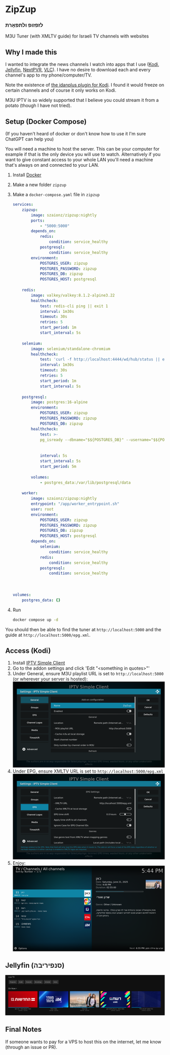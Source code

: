 # ZipZup
### לזפזופ ולתפאָרת
M3U Tuner (with XMLTV guide) for Israeli TV channels with websites
## Why I made this
I wanted to integrate the news channels I watch into apps that I use ([Kodi](https://kodi.tv), [Jellyfin](https://jellyfin.org/), [NextPVR](https://nextpvr.com/), [VLC](https://www.videolan.org/vlc/)). I have no desire to download each and every channel's app to my phone/computer/TV.

Note the existence of [the idanplus plugin for Kodi](https://github.com/Fishenzon/repo/tree/master/zips/plugin.video.idanplus). I found it would freeze on certain channels and of course it only works on Kodi.

M3U IPTV is so widely supported that I believe you could stream it from a potato (though I have not tried).

## Setup (Docker Compose)
(If you haven't heard of docker or don't know how to use it I'm sure ChatGPT can help you)

You will need a machine to host the server. This can be your computer for example if that is the only device you will use to watch. Alternatively if you want to give constant access to your whole LAN you'll need a machine that's always on and connected to your LAN.

1. Install [Docker](https://www.docker.com/)
2. Make a new folder `zipzup`
3. Make a `docker-compose.yaml` file in `zipzup`
    ```yaml
    services:
        zipzup:
            image: szaionz/zipzup:nightly
            ports:
                - "5000:5000"
            depends_on:
                redis:
                    condition: service_healthy
                postgresql:
                    condition: service_healthy
            environment:
                POSTGRES_USER: zipzup
                POSTGRES_PASSWORD: zipzup
                POSTGRES_DB: zipzup
                POSTGRES_HOST: postgresql
    
        redis:
            image: valkey/valkey:8.1.2-alpine3.22
            healthcheck:
                test: redis-cli ping || exit 1
                interval: 1m30s
                timeout: 30s
                retries: 5
                start_period: 1m
                start_interval: 5s
        
        selenium:
            image: selenium/standalone-chromium
            healthcheck:
                test: 'curl -f http://localhost:4444/wd/hub/status || exit 1'
                interval: 1m30s
                timeout: 30s
                retries: 5
                start_period: 1m
                start_interval: 5s
    
        postgresql:
            image: postgres:16-alpine
            environment:
                POSTGRES_USER: zipzup
                POSTGRES_PASSWORD: zipzup
                POSTGRES_DB: zipzup
            healthcheck:
                test: >-
                pg_isready --dbname="$${POSTGRES_DB}" --username="$${POSTGRES_USER}" || exit 1; Chksum="$$(psql --dbname="$${POSTGRES_DB}" --username="$${POSTGRES_USER}" --tuples-only --no-align --command='SELECT COALESCE(SUM(checksum_failures), 0) FROM pg_stat_database')"; echo "checksum failure count is $$Chksum"; [ "$$Chksum" = '0' ] || exit 1
        
        
                interval: 5s
                start_interval: 5s
                start_period: 5m
    
            volumes:
                - postgres_data:/var/lib/postgresql/data
    
        worker:
            image: szaionz/zipzup:nightly
            entrypoint: "/app/worker_entrypoint.sh"
            user: root
            environment:
                POSTGRES_USER: zipzup
                POSTGRES_PASSWORD: zipzup
                POSTGRES_DB: zipzup
                POSTGRES_HOST: postgresql
            depends_on:
                selenium:
                    condition: service_healthy
                redis:
                    condition: service_healthy
                postgresql:
                    condition: service_healthy
    
            

    volumes:
        postgres_data: {}
    ```

4. Run
    ```bash
    docker compose up -d
    ```
You should then be able to find the tuner at `http://localhost:5000` and the guide at `http://localhost:5000/epg.xml`.

## Access (Kodi)
1. Install [IPTV Simple Client](https://kodi.tv/addons/omega/pvr.iptvsimple/)
2. Go to the addon settings and click 'Edit "\<something in quotes\>"'
3. Under General, ensure M3U playlist URL is set to `http://localhost:5000` (or wherever your server is hosted):![](screenshots/kodi_tuner.png)
4. Under EPG, ensure XMLTV URL is set to `http://localhost:5000/epg.xml`
![](screenshots/kodi_epg.png)
5. Enjoy:
![](screenshots/kodi_result.png)

## Jellyfin (סנפיריבה)
![](screenshots/jellyfin.png)

## Final Notes
If someone wants to pay for a VPS to host this on the internet, let me know (through an issue or PR).
